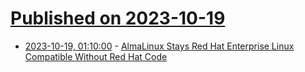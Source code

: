# [Published on 2023-10-19](index.md)

* [2023-10-19, 01:10:00](https://linux.slashdot.org/story/23/10/18/2253222/almalinux-stays-red-hat-enterprise-linux-compatible-without-red-hat-code?utm_source=rss1.0mainlinkanon&utm_medium=feed) - [AlmaLinux Stays Red Hat Enterprise Linux Compatible Without Red Hat Code](https://linux.slashdot.org/story/23/10/18/2253222/almalinux-stays-red-hat-enterprise-linux-compatible-without-red-hat-code?utm_source=rss1.0mainlinkanon&utm_medium=feed)
